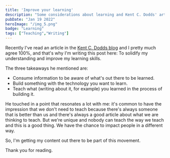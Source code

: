 ```yaml
---
title: 'Improve your learning'
description: "Some considerations about learning and Kent C. Dodds' article"
pubDate: "Jan 19 2022"
heroImage: "/img_5.png"
badge: "Learning"
tags: ["Teaching","Writing"]
---
```


Recently I've read an article in the [Kent C. Dodds blog](https://kentcdodds.com/blog/solidifying-what-you-learn) and I pretty much
agree 100%, and that's why I'm writing this post here: To solidify my understanding and improve my learning skills.

The three takeaways he mentioned are:
- Consume information to be aware of what's out there to be learned.
- Build something with the technology you want to learn.
- Teach what (writing about it, for example) you learned in the process of building it.

He touched in a point that resonates a lot with me: it's common to have the impression that we don't need to teach because there's always
someone that is better than us and there's always a good article about what we are thinking to teach. But we're unique and nobody can teach the
way we teach and this is a good thing. We have the chance to impact people in a different way.

So, I'm getting my content out there to be part of this movement.

Thank you for reading.
